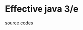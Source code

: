 # Effective java 3/e

[source codes](https://github.com/jbloch/effective-java-3e-source-code/tree/master/src/effectivejava)
